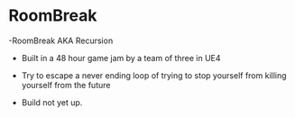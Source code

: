 # RoomBreak

-RoomBreak AKA Recursion 

- Built in a 48 hour game jam by a team of three in UE4

- Try to escape a never ending loop of trying to stop yourself from killing yourself from the future

- Build not yet up.
